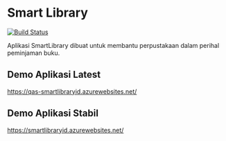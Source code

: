 # Smart Library

[![Build Status](https://dev.azure.com/Literasi/Smart%20Library/_apis/build/status/MufidJamaluddin.SmartLibrary?branchName=master)](https://dev.azure.com/Literasi/Smart%20Library/_build/latest?definitionId=1&branchName=master)

Aplikasi SmartLibrary dibuat untuk membantu perpustakaan dalam perihal peminjaman buku.

## Demo Aplikasi Latest

https://qas-smartlibraryid.azurewebsites.net/

## Demo Aplikasi Stabil

https://smartlibraryid.azurewebsites.net/
